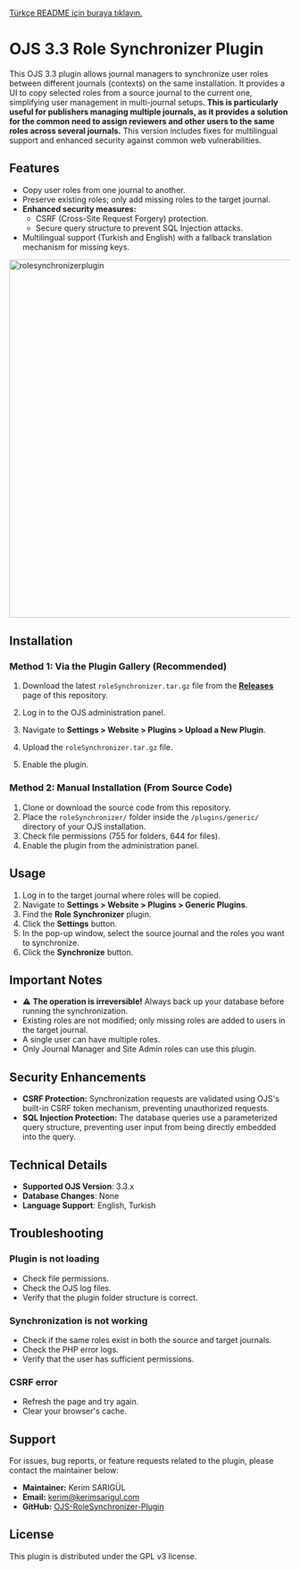 [Türkçe README için buraya tıklayın.](README.tr.md)

# OJS 3.3 Role Synchronizer Plugin

This OJS 3.3 plugin allows journal managers to synchronize user roles between different journals (contexts) on the same installation. It provides a UI to copy selected roles from a source journal to the current one, simplifying user management in multi-journal setups. **This is particularly useful for publishers managing multiple journals, as it provides a solution for the common need to assign reviewers and other users to the same roles across several journals.** This version includes fixes for multilingual support and enhanced security against common web vulnerabilities.

## Features

-   Copy user roles from one journal to another.
-   Preserve existing roles; only add missing roles to the target journal.
-   **Enhanced security measures:**
    -   CSRF (Cross-Site Request Forgery) protection.
    -   Secure query structure to prevent SQL Injection attacks.
-   Multilingual support (Turkish and English) with a fallback translation mechanism for missing keys.

<img width="960" height="641" alt="rolesynchronizerplugin" src="https://github.com/user-attachments/assets/a18f0034-a6f0-4128-b5c5-5b135ee59476" />

## Installation

### Method 1: Via the Plugin Gallery (Recommended)

1.  Download the latest `roleSynchronizer.tar.gz` file from the **[Releases](https://github.com/kerimsarigul/OJS-RoleSynchronizer-Plugin/releases)** page of this repository.

2.  Log in to the OJS administration panel.
3.  Navigate to **Settings > Website > Plugins > Upload a New Plugin**.
4.  Upload the `roleSynchronizer.tar.gz` file.
5.  Enable the plugin.

### Method 2: Manual Installation (From Source Code)

1.  Clone or download the source code from this repository.
2.  Place the `roleSynchronizer/` folder inside the `/plugins/generic/` directory of your OJS installation.
3.  Check file permissions (755 for folders, 644 for files).
4.  Enable the plugin from the administration panel.

## Usage

1.  Log in to the target journal where roles will be copied.
2.  Navigate to **Settings > Website > Plugins > Generic Plugins**.
3.  Find the **Role Synchronizer** plugin.
4.  Click the **Settings** button.
5.  In the pop-up window, select the source journal and the roles you want to synchronize.
6.  Click the **Synchronize** button.

## Important Notes

-   ⚠️ **The operation is irreversible!** Always back up your database before running the synchronization.
-   Existing roles are not modified; only missing roles are added to users in the target journal.
-   A single user can have multiple roles.
-   Only Journal Manager and Site Admin roles can use this plugin.

## Security Enhancements

-   **CSRF Protection:** Synchronization requests are validated using OJS's built-in CSRF token mechanism, preventing unauthorized requests.
-   **SQL Injection Protection:** The database queries use a parameterized query structure, preventing user input from being directly embedded into the query.

## Technical Details

-   **Supported OJS Version**: 3.3.x
-   **Database Changes**: None
-   **Language Support**: English, Turkish

## Troubleshooting

### Plugin is not loading
-   Check file permissions.
-   Check the OJS log files.
-   Verify that the plugin folder structure is correct.

### Synchronization is not working
-   Check if the same roles exist in both the source and target journals.
-   Check the PHP error logs.
-   Verify that the user has sufficient permissions.

### CSRF error
-   Refresh the page and try again.
-   Clear your browser's cache.

## Support

For issues, bug reports, or feature requests related to the plugin, please contact the maintainer below:

-   **Maintainer:** Kerim SARIGÜL
-   **Email:** kerim@kerimsarigul.com
-   **GitHub:** [OJS-RoleSynchronizer-Plugin](https://github.com/kerimsarigul/OJS-RoleSynchronizer-Plugin/)

## License

This plugin is distributed under the GPL v3 license.
